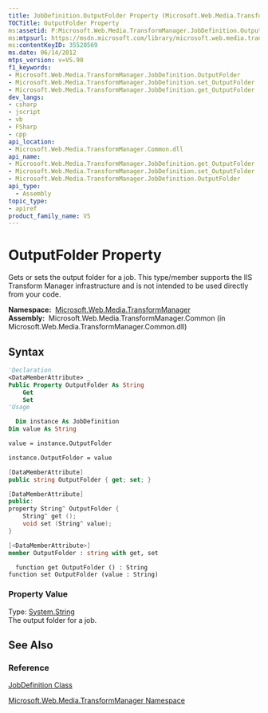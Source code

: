 ```yaml
---
title: JobDefinition.OutputFolder Property (Microsoft.Web.Media.TransformManager)
TOCTitle: OutputFolder Property
ms:assetid: P:Microsoft.Web.Media.TransformManager.JobDefinition.OutputFolder
ms:mtpsurl: https://msdn.microsoft.com/library/microsoft.web.media.transformmanager.jobdefinition.outputfolder(v=VS.90)
ms:contentKeyID: 35520569
ms.date: 06/14/2012
mtps_version: v=VS.90
f1_keywords:
- Microsoft.Web.Media.TransformManager.JobDefinition.OutputFolder
- Microsoft.Web.Media.TransformManager.JobDefinition.set_OutputFolder
- Microsoft.Web.Media.TransformManager.JobDefinition.get_OutputFolder
dev_langs:
- csharp
- jscript
- vb
- FSharp
- cpp
api_location:
- Microsoft.Web.Media.TransformManager.Common.dll
api_name:
- Microsoft.Web.Media.TransformManager.JobDefinition.get_OutputFolder
- Microsoft.Web.Media.TransformManager.JobDefinition.set_OutputFolder
- Microsoft.Web.Media.TransformManager.JobDefinition.OutputFolder
api_type:
  - Assembly
topic_type:
- apiref
product_family_name: VS
---
```


# OutputFolder Property

Gets or sets the output folder for a job. This type/member supports the IIS Transform Manager infrastructure and is not intended to be used directly from your code.

**Namespace:**  [Microsoft.Web.Media.TransformManager](microsoft-web-media-transformmanager-namespace.md)  
**Assembly:**  Microsoft.Web.Media.TransformManager.Common (in Microsoft.Web.Media.TransformManager.Common.dll)

## Syntax

```vb
'Declaration
<DataMemberAttribute> _
Public Property OutputFolder As String
    Get
    Set
'Usage

  Dim instance As JobDefinition
Dim value As String

value = instance.OutputFolder

instance.OutputFolder = value
```

```csharp
[DataMemberAttribute]
public string OutputFolder { get; set; }
```

```cpp
[DataMemberAttribute]
public:
property String^ OutputFolder {
    String^ get ();
    void set (String^ value);
}
```

``` fsharp
[<DataMemberAttribute>]
member OutputFolder : string with get, set
```

```jscript
  function get OutputFolder () : String
function set OutputFolder (value : String)
```

### Property Value

Type: [System.String](https://msdn.microsoft.com/library/s1wwdcbf)  
The output folder for a job.  

## See Also

### Reference

[JobDefinition Class](jobdefinition-class-microsoft-web-media-transformmanager.md)

[Microsoft.Web.Media.TransformManager Namespace](microsoft-web-media-transformmanager-namespace.md)

